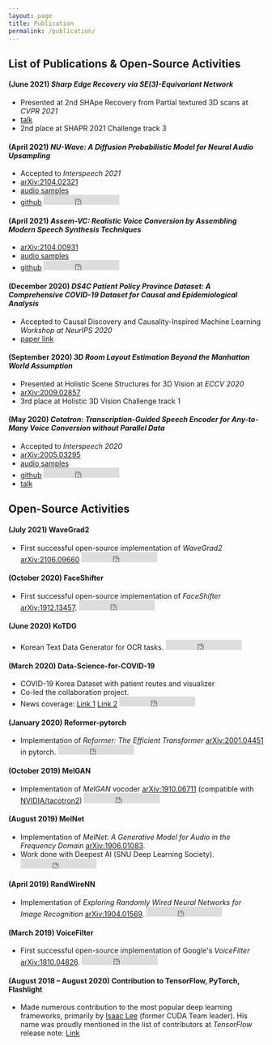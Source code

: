 ```yaml
---
layout: page
title: Publication
permalink: /publication/
---
```


<!-- ![Minds Lab Logo](assets/mindslab_logo.png) -->
## List of Publications & Open-Source Activities
#### **(June 2021)** _Sharp Edge Recovery via SE(3)-Equivariant Network_
- Presented at 2nd SHApe Recovery from Partial textured 3D scans at *CVPR 2021*
- [talk](https://youtu.be/UVYQzQ-mH1w?t=9231)
- 2nd place at SHAPR 2021 Challenge track 3

#### **(April 2021)** _NU-Wave: A Diffusion Probabilistic Model for Neural Audio Upsampling_
- Accepted to *Interspeech 2021*
- [arXiv:2104.02321](https://arxiv.org/abs/2104.02321)
- [audio samples](https://mindslab-ai.github.io/nuwave)
- [github](https://github.com/mindslab-ai/nuwave)
    <iframe src="https://ghbtns.com/github-btn.html?user=mindslab-ai&repo=nuwave&type=star&count=true" frameborder="0" scrolling="0" width="150" height="20" title="GitHub"></iframe>

#### **(April 2021)** _Assem-VC: Realistic Voice Conversion by Assembling Modern Speech Synthesis Techniques_
- [arXiv:2104.00931](https://arxiv.org/abs/2104.00931)
- [audio samples](https://mindslab-ai.github.io/assem-vc)
- [github](https://github.com/mindslab-ai/assem-vc)
    <iframe src="https://ghbtns.com/github-btn.html?user=mindslab-ai&repo=assem-vc&type=star&count=true" frameborder="0" scrolling="0" width="150" height="20" title="GitHub"></iframe>

#### **(December 2020)** _DS4C Patient Policy Province Dataset: A Comprehensive COVID-19 Dataset for Causal and Epidemiological Analysis_
- Accepted to Causal Discovery and Causality-Inspired Machine Learning *Workshop at NeurIPS 2020* 
- [paper link](https://www.cmu.edu/dietrich/causality/CameraReadys-accepted%20papers/55%5cCameraReady%5cpaper.pdf)

#### **(September 2020)** _3D Room Layout Estimation Beyond the Manhattan World Assumption_
- Presented at Holistic Scene Structures for 3D Vision at *ECCV 2020* 
- [arXiv:2009.02857](https://arxiv.org/abs/2009.02857)
- 3rd place at Holistic 3D Vision Challenge track 1

#### **(May 2020)** _Cotatron: Transcription-Guided Speech Encoder for Any-to-Many Voice Conversion without Parallel Data_
- Accepted to *Interspeech 2020* 
- [arXiv:2005.03295](https://arxiv.org/abs/2005.03295)
- [audio samples](https://mindslab-ai.github.io/cotatron/)
- [github](https://github.com/mindslab-ai/cotatron)
    <iframe src="https://ghbtns.com/github-btn.html?user=mindslab-ai&repo=cotatron&type=star&count=true" frameborder="0" scrolling="0" width="150" height="20" title="GitHub"></iframe>
- [talk](https://youtu.be/lnNuL8hqoh4)

## Open-Source Activities
#### **(July 2021)** WaveGrad2
- First successful open-source implementation of *WaveGrad2* [arXiv:2106.09660](https://arxiv.org/abs/2106.09660)
    <iframe src="https://ghbtns.com/github-btn.html?user=mindslab-ai&repo=wavegrad2&type=star&count=true" frameborder="0" scrolling="0" width="150" height="20" title="GitHub"></iframe>
    
#### **(October 2020)** FaceShifter
- First successful open-source implementation of *FaceShifter* [arXiv:1912.13457](https://arxiv.org/abs/1912.13457). 
    <iframe src="https://ghbtns.com/github-btn.html?user=mindslab-ai&repo=faceshifter&type=star&count=true" frameborder="0" scrolling="0" width="150" height="20" title="GitHub"></iframe>

#### **(June 2020)** KoTDG
- Korean Text Data Generator for OCR tasks.
    <iframe src="https://ghbtns.com/github-btn.html?user=Diuven&repo=KoTDG&type=star&count=true" frameborder="0" scrolling="0" width="150" height="20" title="GitHub"></iframe>

#### **(March 2020)** Data-Science-for-COVID-19
- COVID-19 Korea Dataset with patient routes and visualizer
- Co-led the collaboration project.
- News coverage: [Link 1](http://it.chosun.com/site/data/html_dir/2020/06/24/2020062403706.html) [Link 2](http://www.aitimes.kr/news/articleView.html?idxno=15685)
    <iframe src="https://ghbtns.com/github-btn.html?user=ThisIsIsaac&repo=Data-Science-for-COVID-19&type=star&count=true" frameborder="0" scrolling="0" width="150" height="20" title="GitHub"></iframe>

#### **(January 2020)** Reformer-pytorch
- Implementation of *Reformer: The Efficient Transformer* [arXiv:2001.04451](https://arxiv.org/abs/2001.04451) in pytorch.
    <iframe src="https://ghbtns.com/github-btn.html?user=Rick-McCoy&repo=Reformer-pytorch&type=star&count=true" frameborder="0" scrolling="0" width="150" height="20" title="GitHub"></iframe>

#### **(October 2019)** MelGAN
- Implementation of *MelGAN* vocoder [arXiv:1910.06711](https://arxiv.org/abs/1910.06711) (compatible with [NVIDIA/tacotron2](https://github.com/NVIDIA/tacotron2))
    <iframe src="https://ghbtns.com/github-btn.html?user=seungwonpark&repo=melgan&type=star&count=true" frameborder="0" scrolling="0" width="150" height="20" title="GitHub"></iframe>

#### **(August 2019)** MelNet
- Implementation of *MelNet: A Generative Model for Audio in the Frequency Domain* [arXiv:1906.01083](https://arxiv.org/abs/1906.01083).
- Work done with Deepest AI (SNU Deep Learning Society).
    <iframe src="https://ghbtns.com/github-btn.html?user=Deepest-Project&repo=MelNet&type=star&count=true" frameborder="0" scrolling="0" width="150" height="20" title="GitHub"></iframe>

#### **(April 2019)** RandWireNN
- Implementation of *Exploring Randomly Wired Neural Networks for Image Recognition* [arXiv:1904.01569](https://arxiv.org/abs/1904.01569).
    <iframe src="https://ghbtns.com/github-btn.html?user=seungwonpark&repo=RandWireNN&type=star&count=true" frameborder="0" scrolling="0" width="150" height="20" title="GitHub"></iframe>

#### **(March 2019)** VoiceFilter
- First successful open-source implementation of Google's *VoiceFilter* [arXiv:1810.04826](https://arxiv.org/abs/1810.04826).
    <iframe src="https://ghbtns.com/github-btn.html?user=mindslab-ai&repo=voicefilter&type=star&count=true" frameborder="0" scrolling="0" width="150" height="20" title="GitHub"></iframe>

#### **(August 2018 – August 2020)** Contribution to TensorFlow, PyTorch, Flashlight
- Made numerous contribution to the most popular deep learning frameworks, primarily by [Isaac Lee](https://github.com/ThisIsIsaac) (former CUDA Team leader). His name was proudly mentioned in the list of contributors at *TensorFlow* release note: [Link](https://github.com/tensorflow/tensorflow/releases/tag/v2.1.0)
